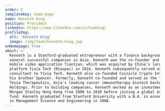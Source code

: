 ```yaml
---
order: 2
templateKey: team-page
name: Kenneth King
position: President
linkedin: https://www.linkedin.com/in/kswking/
profileImg:
  alt: 'Kenneth King'
  image: /img/team/kenneth-king.jpg
onHomepage: true
about: >-
  Kenneth is a Stanford-graduated entrepreneur with a finance background who has built 
  several successful companies in Asia. Kenneth was the co-founder and CEO of Chinese 
  mobile video application Tiantian, which was acquired by China's largest mobile video 
  platform Yixia Tech (Miaopai) in 2016. Kenneth subsequently served as a blockchain 
  consultant to Yixia Tech. Kenneth also co-founded Coinicle Crypto Intelligence with 
  his brother Spencer. Formerly, Kenneth co-founded and served as the founding COO of 
  Tessa Therapeutics, Asia's leading cancer immunotherapy biotech backed by Temasek 
  Holdings. Prior to building companies, Kenneth worked as an investment banker at 
  Morgan Stanley Hong Kong from 2008 to 2010 before joining a global events driven hedge 
  fund. Kenneth graduated from Stanford University with a B.A. in economics and a M.S. 
  in Management Science and Engineering in 2008.
---
```

